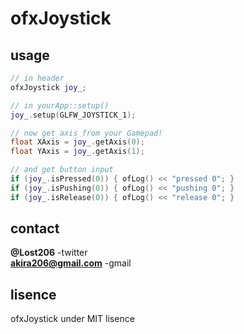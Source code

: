 # ofxJoystick

## usage
```cpp
// in header
ofxJoystick joy_;

// in yourApp::setup()
joy_.setup(GLFW_JOYSTICK_1);

// now get axis from your Gamepad!
float XAxis = joy_.getAxis(0);
float YAxis = joy_.getAxis(1);

// and get button input
if (joy_.isPressed(0)) { ofLog() << "pressed 0"; }
if (joy_.isPushing(0)) { ofLog() << "pushing 0"; }
if (joy_.isRelease(0)) { ofLog() << "release 0"; }
```

## contact
**@Lost206** -twitter    
**akira206@gmail.com** -gmail

## lisence
ofxJoystick under MIT lisence    
